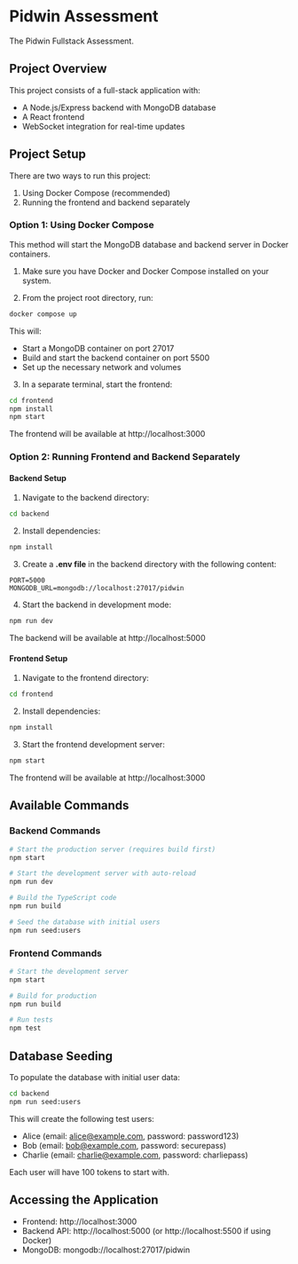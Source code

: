 # Pidwin Assessment

The Pidwin Fullstack Assessment.

## Project Overview

This project consists of a full-stack application with:
- A Node.js/Express backend with MongoDB database
- A React frontend
- WebSocket integration for real-time updates

## Project Setup

There are two ways to run this project:
1. Using Docker Compose (recommended)
2. Running the frontend and backend separately

### Option 1: Using Docker Compose

This method will start the MongoDB database and backend server in Docker containers.

1. Make sure you have Docker and Docker Compose installed on your system.

2. From the project root directory, run:

```bash
docker compose up
```

This will:
- Start a MongoDB container on port 27017
- Build and start the backend container on port 5500
- Set up the necessary network and volumes

3. In a separate terminal, start the frontend:

```bash
cd frontend
npm install
npm start
```

The frontend will be available at http://localhost:3000

### Option 2: Running Frontend and Backend Separately

#### Backend Setup

1. Navigate to the backend directory:

```bash
cd backend
```

2. Install dependencies:

```bash
npm install
```

3. Create a **.env file** in the backend directory with the following content:

```
PORT=5000
MONGODB_URL=mongodb://localhost:27017/pidwin
```

4. Start the backend in development mode:

```bash
npm run dev
```

The backend will be available at http://localhost:5000

#### Frontend Setup

1. Navigate to the frontend directory:

```bash
cd frontend
```

2. Install dependencies:

```bash
npm install
```

3. Start the frontend development server:

```bash
npm start
```

The frontend will be available at http://localhost:3000

## Available Commands

### Backend Commands

```bash
# Start the production server (requires build first)
npm start

# Start the development server with auto-reload
npm run dev

# Build the TypeScript code
npm run build

# Seed the database with initial users
npm run seed:users
```

### Frontend Commands

```bash
# Start the development server
npm start

# Build for production
npm run build

# Run tests
npm test
```

## Database Seeding

To populate the database with initial user data:

```bash
cd backend
npm run seed:users
```

This will create the following test users:
- Alice (email: alice@example.com, password: password123)
- Bob (email: bob@example.com, password: securepass)
- Charlie (email: charlie@example.com, password: charliepass)

Each user will have 100 tokens to start with.

## Accessing the Application

- Frontend: http://localhost:3000
- Backend API: http://localhost:5000 (or http://localhost:5500 if using Docker)
- MongoDB: mongodb://localhost:27017/pidwin
